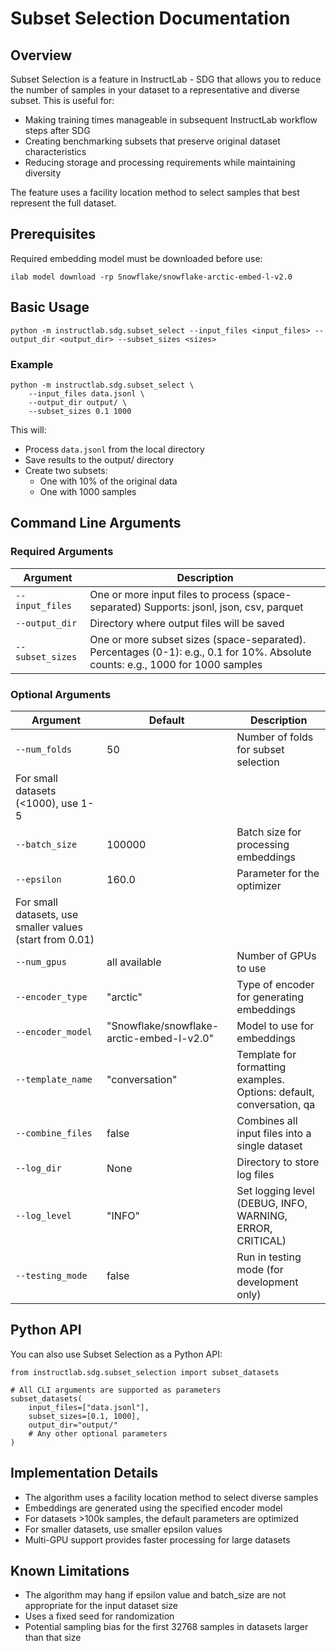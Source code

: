 # Subset Selection Documentation

## Overview

Subset Selection is a feature in InstructLab - SDG that allows you to reduce the number of samples in your dataset to a representative and diverse subset. This is useful for:

- Making training times manageable in subsequent InstructLab workflow steps after SDG
- Creating benchmarking subsets that preserve original dataset characteristics
- Reducing storage and processing requirements while maintaining diversity

The feature uses a facility location method to select samples that best represent the full dataset.

## Prerequisites

Required embedding model must be downloaded before use:

```shell
ilab model download -rp Snowflake/snowflake-arctic-embed-l-v2.0
```

## Basic Usage

```shell
python -m instructlab.sdg.subset_select --input_files <input_files> --output_dir <output_dir> --subset_sizes <sizes>
```

### Example

```shell
python -m instructlab.sdg.subset_select \
    --input_files data.jsonl \
    --output_dir output/ \
    --subset_sizes 0.1 1000
```

This will:

- Process `data.jsonl` from the local directory
- Save results to the output/ directory
- Create two subsets:
  - One with 10% of the original data
  - One with 1000 samples

## Command Line Arguments

### Required Arguments

| Argument | Description |
|----------|-------------|
| `--input_files` | One or more input files to process (space-separated) Supports: jsonl, json, csv, parquet |
| `--output_dir` | Directory where output files will be saved |
| `--subset_sizes` | One or more subset sizes (space-separated). Percentages (0-1): e.g., 0.1 for 10%. Absolute counts: e.g., 1000 for 1000 samples |

### Optional Arguments

| Argument | Default | Description |
|----------|---------|-------------|
| `--num_folds` | 50 | Number of folds for subset selection |
For small datasets (<1000), use 1-5 |
| `--batch_size` | 100000 | Batch size for processing embeddings |
| `--epsilon` | 160.0 | Parameter for the optimizer | 
For small datasets, use smaller values (start from 0.01) |
| `--num_gpus` | all available | Number of GPUs to use |
| `--encoder_type` | "arctic" | Type of encoder for generating embeddings |
| `--encoder_model` | "Snowflake/snowflake-arctic-embed-l-v2.0" | Model to use for embeddings |
| `--template_name` | "conversation" | Template for formatting examples. Options: default, conversation, qa |
| `--combine_files` | false | Combines all input files into a single dataset |
| `--log_dir` | None | Directory to store log files |
| `--log_level` | "INFO" | Set logging level (DEBUG, INFO, WARNING, ERROR, CRITICAL) |
| `--testing_mode` | false | Run in testing mode (for development only) |

## Python API

You can also use Subset Selection as a Python API:

```shell
from instructlab.sdg.subset_selection import subset_datasets

# All CLI arguments are supported as parameters
subset_datasets(
    input_files=["data.jsonl"], 
    subset_sizes=[0.1, 1000],
    output_dir="output/"
    # Any other optional parameters
)
```

## Implementation Details

- The algorithm uses a facility location method to select diverse samples
- Embeddings are generated using the specified encoder model
- For datasets >100k samples, the default parameters are optimized
- For smaller datasets, use smaller epsilon values
- Multi-GPU support provides faster processing for large datasets

## Known Limitations

- The algorithm may hang if epsilon value and batch_size are not appropriate for the input dataset size
- Uses a fixed seed for randomization
- Potential sampling bias for the first 32768 samples in datasets larger than that size

